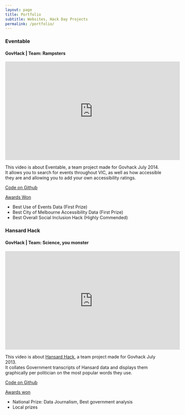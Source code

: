 ```yaml
---
layout: page
title: Portfolio
subtitle: Websites, Hack Day Projects
permalink: /portfolio/
---
```


<div class="portfolio-page">
  <h3>Eventable</h3>
  <h4>GovHack | Team: Rampsters</h4>
  <iframe width="560" height="315" src="https://www.youtube.com/embed/Vzc_vsdvwZk" frameborder="0" allowfullscreen></iframe>
  <div>
    <p>
      This video is about Eventable, a  team project made for Govhack July 2014.<br>
      It allows you to search for events throughout VIC, as well as how accessible they are and allowing you to add your own accessibility ratings.
    </p>
    <p>
      <a href="https://github.com/event-able/event-able" target="_blank">Code on Github</a>
    </p>
    <p>
      <a href="https://www.govhack.org/2014-winners/" target="_blank">Awards Won</a></p>
    <ul>
      <li>Best Use of Events Data (First Prize)</li>
      <li>Best City of Melbourne Accessibility Data (First Prize)</li>
      <li>Best Overall Social Inclusion Hack (Highly Commended)</li>
    </ul>
  </div>
  <h3>Hansard Hack</h3>
  <h4>GovHack | Team: Science, you monster</h4>
  <iframe width="560" height="315" src="https://www.youtube.com/embed/9g0Tt3syInI" frameborder="0" allowfullscreen></iframe>
  <div>
    <p>
      This video is about <a href="http://2013.hackerspace.govhack.org/?q=groups/hansard-hack" target="_blank">Hansard Hack</a>, a team project made for Govhack July 2013.<br>
      It collates Government transcripts of Hansard data and displays them graphically per politician on the most popular words they use.
    </p>
    <p>
      <a href="https://github.com/DanielHeath/hansard-hack" target="_black">Code on Github</a>
    </p>
    <p>
    <a href="http://archive.govhack.org/2013-winners/" target="_blank">Awards won</a>
      <ul>
        <li>National Prize: Data Journalism, Best government analysis</li>
        <li>Local prizes</li>
      </ul>
    </p>
  </div>
</div>
